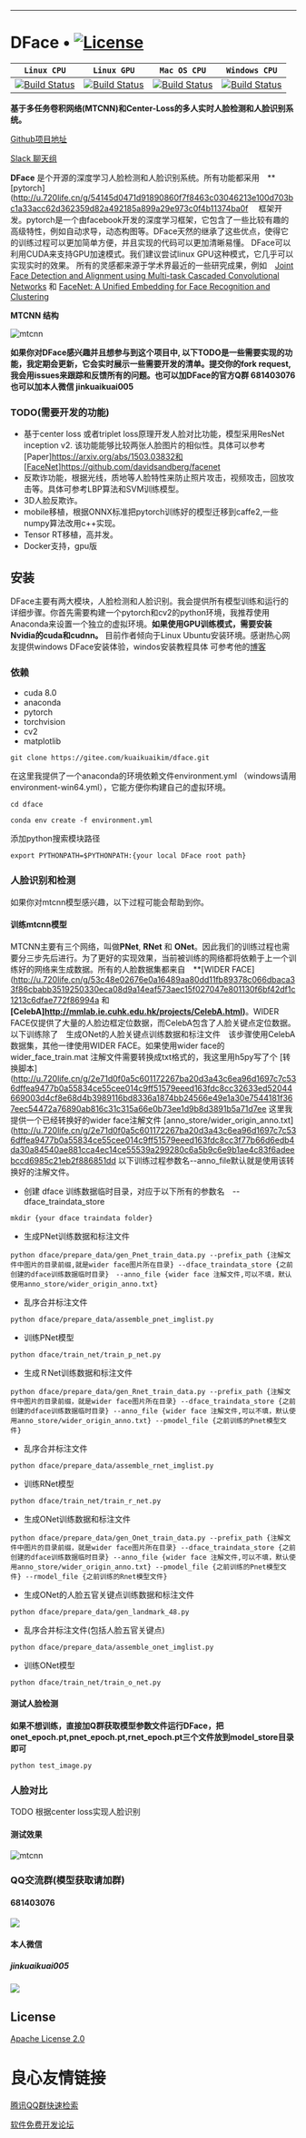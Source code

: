  
 
 

-----------------
# DFace • [![License](http://pic.dface.io/apache2.svg)](https://opensource.org/licenses/Apache-2.0)


| **`Linux CPU`** | **`Linux GPU`** | **`Mac OS CPU`** | **`Windows CPU`** |
|-----------------|---------------------|------------------|-------------------|
| [![Build Status](http://pic.dface.io/pass.svg)](http://pic.dface.io/pass.svg) | [![Build Status](http://pic.dface.io/pass.svg)](http://pic.dface.io/pass.svg) | [![Build Status](http://pic.dface.io/pass.svg)](http://pic.dface.io/pass.svg) | [![Build Status](http://pic.dface.io/pass.svg)](http://pic.dface.io/pass.svg) |


**基于多任务卷积网络(MTCNN)和Center-Loss的多人实时人脸检测和人脸识别系统。**


[Github项目地址](http://u.720life.cn/g/54145d0471d91890860f7f8463c03046ec4b2bca1ff109b7de2db44a6808f6a4f89bd4e8f10d7ba50874cced90c62a57)   

[Slack 聊天组](http://u.720life.cn/g/00fdc27f9a108dd8d0e40474fc9cd2f7d8b47f1c508cad246c4a96d8a11a3739)   



**DFace** 是个开源的深度学习人脸检测和人脸识别系统。所有功能都采用　**[pytorch](http://u.720life.cn/g/54145d0471d91890860f7f8463c03046213e100d703bc1a33acc62d362359d82a492185a899a29e973c0f4b11374ba0f 　框架开发。pytorch是一个由facebook开发的深度学习框架，它包含了一些比较有趣的高级特性，例如自动求导，动态构图等。DFace天然的继承了这些优点，使得它的训练过程可以更加简单方便，并且实现的代码可以更加清晰易懂。
DFace可以利用CUDA来支持GPU加速模式。我们建议尝试linux GPU这种模式，它几乎可以实现实时的效果。
所有的灵感都来源于学术界最近的一些研究成果，例如　[Joint Face Detection and Alignment using Multi-task Cascaded Convolutional Networks](http://u.720life.cn/g/ef50ff7c3b5c85de9d07d6f28fa05754eeb6f24ae19b28fd7f88086229c73b36)  和 [FaceNet: A Unified Embedding for Face Recognition and Clustering](http://u.720life.cn/g/ef50ff7c3b5c85de9d07d6f28fa0575405aa36c04f319dc0cad04154ec6c55ac) 


**MTCNN 结构**　　

![mtcnn](http://affluent.oss-cn-hangzhou.aliyuncs.com/html/images/mtcnn_st.png)


**如果你对DFace感兴趣并且想参与到这个项目中, 以下TODO是一些需要实现的功能，我定期会更新，它会实时展示一些需要开发的清单。提交你的fork request,我会用issues来跟踪和反馈所有的问题。也可以加DFace的官方Q群 681403076 也可以加本人微信 jinkuaikuai005**

###  TODO(需要开发的功能)
- 基于center loss 或者triplet loss原理开发人脸对比功能，模型采用ResNet inception v2. 该功能能够比较两张人脸图片的相似性。具体可以参考 [Paper]https://arxiv.org/abs/1503.03832和[FaceNet]https://github.com/davidsandberg/facenet
- 反欺诈功能，根据光线，质地等人脸特性来防止照片攻击，视频攻击，回放攻击等。具体可参考LBP算法和SVM训练模型。
- 3D人脸反欺诈。
- mobile移植，根据ONNX标准把pytorch训练好的模型迁移到caffe2,一些numpy算法改用c++实现。
- Tensor RT移植，高并发。
- Docker支持，gpu版

## 安装
DFace主要有两大模块，人脸检测和人脸识别。我会提供所有模型训练和运行的详细步骤。你首先需要构建一个pytorch和cv2的python环境，我推荐使用Anaconda来设置一个独立的虚拟环境。**如果使用GPU训练模式，需要安装Nvidia的cuda和cudnn。** 目前作者倾向于Linux Ubuntu安装环境。感谢热心网友提供windows DFace安装体验，windos安装教程具体
可参考他的[博客](http://u.720life.cn/g/39149d2728625c32662dda37d510ef8b0a81c434b357086aa3399edb7f444751a3190074623df19f177cad0a6f5d0e6199176bc220e29122fe3984ebb501264f3921e58c2047e64a115ab80bc0c2c5ea) 


### 依赖
* cuda 8.0
* anaconda
* pytorch
* torchvision
* cv2
* matplotlib

```shell
git clone https://gitee.com/kuaikuaikim/dface.git
```

在这里我提供了一个anaconda的环境依赖文件environment.yml （windows请用environment-win64.yml），它能方便你构建自己的虚拟环境。

```shell
cd dface  

conda env create -f environment.yml
```

添加python搜索模块路径  

```shell
export PYTHONPATH=$PYTHONPATH:{your local DFace root path}
```



### 人脸识别和检测

如果你对mtcnn模型感兴趣，以下过程可能会帮助到你。

#### 训练mtcnn模型

MTCNN主要有三个网络，叫做**PNet**, **RNet** 和 **ONet**。因此我们的训练过程也需要分三步先后进行。为了更好的实现效果，当前被训练的网络都将依赖于上一个训练好的网络来生成数据。所有的人脸数据集都来自　**[WIDER FACE](http://u.720life.cn/g/53c48e02676e0a16489aa80dd11fb89378c066dbaca33f86cbabb3519250330eca08d9a14eaf573aec15f027047e801130f6bf42df1c1213c6dfae772f86994a  和 **[CelebA]http://mmlab.ie.cuhk.edu.hk/projects/CelebA.html)**。WIDER FACE仅提供了大量的人脸边框定位数据，而CelebA包含了人脸关键点定位数据。以下训练除了　生成ONet的人脸关键点训练数据和标注文件　该步骤使用CelebA数据集，其他一律使用WIDER FACE。如果使用wider face的 wider_face_train.mat 注解文件需要转换成txt格式的，我这里用h5py写了个 [转换脚本](http://u.720life.cn/g/2e71d0f0a5c601172267ba20d3a43c6ea96d1697c7c536dffea9477b0a55834ce55cee014c9ff51579eeed163fdc8cc32633ed52044669003d4cf8e68d4b3989116bd8336a1874bb24566e49e1a30e7544181f367eec54472a76890ab816c31c315a66e0b73ee1d9b8d3891b5a71d7ee  这里我提供一个已经转换好的wider face注解文件 [anno_store/wider_origin_anno.txt](http://u.720life.cn/g/2e71d0f0a5c601172267ba20d3a43c6ea96d1697c7c536dffea9477b0a55834ce55cee014c9ff51579eeed163fdc8cc3f77b66d6edb4da30a84540ae881cca4ec14ce55539a299280c6a5b9c6e9b1ae4c83f6adeebccd6985c21eb2f886851dd  以下训练过程参数名--anno_file默认就是使用该转换好的注解文件。

  
* 创建 dface 训练数据临时目录，对应于以下所有的参数名　--dface_traindata_store
```shell
mkdir {your dface traindata folder}
```


* 生成PNet训练数据和标注文件

```shell
python dface/prepare_data/gen_Pnet_train_data.py --prefix_path {注解文件中图片的目录前缀,就是wider face图片所在目录} --dface_traindata_store {之前创建的dface训练数据临时目录}　--anno_file {wider face 注解文件,可以不填，默认使用anno_store/wider_origin_anno.txt}
```
* 乱序合并标注文件

```shell
python dface/prepare_data/assemble_pnet_imglist.py
```

* 训练PNet模型


```shell
python dface/train_net/train_p_net.py
```
* 生成ＲNet训练数据和标注文件

```shell
python dface/prepare_data/gen_Rnet_train_data.py --prefix_path {注解文件中图片的目录前缀，就是wider face图片所在目录} --dface_traindata_store {之前创建的dface训练数据临时目录} --anno_file {wider face 注解文件,可以不填，默认使用anno_store/wider_origin_anno.txt} --pmodel_file {之前训练的Pnet模型文件}
```
* 乱序合并标注文件

```shell
python dface/prepare_data/assemble_rnet_imglist.py
```

* 训练RNet模型

```shell
python dface/train_net/train_r_net.py
```

* 生成ONet训练数据和标注文件

```shell
python dface/prepare_data/gen_Onet_train_data.py --prefix_path {注解文件中图片的目录前缀，就是wider face图片所在目录} --dface_traindata_store {之前创建的dface训练数据临时目录} --anno_file {wider face 注解文件,可以不填，默认使用anno_store/wider_origin_anno.txt} --pmodel_file {之前训练的Pnet模型文件} --rmodel_file {之前训练的Rnet模型文件}
```

* 生成ONet的人脸五官关键点训练数据和标注文件

```shell
python dface/prepare_data/gen_landmark_48.py
```

* 乱序合并标注文件(包括人脸五官关键点)

```shell
python dface/prepare_data/assemble_onet_imglist.py
```

* 训练ONet模型

```shell
python dface/train_net/train_o_net.py
```

#### 测试人脸检测  

**如果不想训练，直接加Q群获取模型参数文件运行DFace，把onet_epoch.pt,pnet_epoch.pt,rnet_epoch.pt三个文件放到model_store目录即可**

```shell
python test_image.py
```    

### 人脸对比  
TODO 根据center loss实现人脸识别

#### 测试效果  
![mtcnn](http://affluent.oss-cn-hangzhou.aliyuncs.com/html/images/dface_demoall.PNG)  


### QQ交流群(模型获取请加群)  

#### 681403076 
 
![](http://affluent.oss-cn-hangzhou.aliyuncs.com/html/images/dfaceqqsm.png)

#### 本人微信  

##### jinkuaikuai005  

![](http://affluent.oss-cn-hangzhou.aliyuncs.com/html/images/perqr.jpg)  



## License

[Apache License 2.0](LICENSE)




 # 良心友情链接

[腾讯QQ群快速检索](http://u.720life.cn/s/8cf73f7c)

[软件免费开发论坛](http://u.720life.cn/s/bbb01dc0)